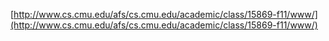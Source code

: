 [http://www.cs.cmu.edu/afs/cs.cmu.edu/academic/class/15869-f11/www/](http://www.cs.cmu.edu/afs/cs.cmu.edu/academic/class/15869-f11/www/)
